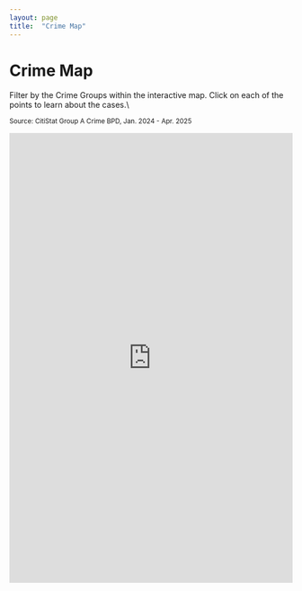 ```yaml
---
layout: page
title:  "Crime Map"
---
```


# Crime Map
Filter by the Crime Groups within the interactive map. Click on each of the points to learn about the cases.\

<small>Source: CitiStat Group A Crime BPD, Jan. 2024 - Apr. 2025</small>

<iframe  
  src="https://baltimore.maps.arcgis.com/apps/instant/interactivelegend/index.html?appid=e8fbb737ea1b48b2af75d1836256beb7"  
  width="100%"  
  height="800"  
  frameborder="0"  
  allowfullscreen> 
</iframe>












